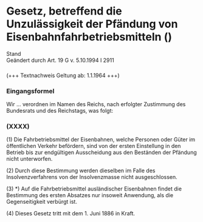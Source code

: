 Gesetz, betreffend die Unzulässigkeit der Pfändung von Eisenbahnfahrbetriebsmitteln ()
======================================================================================

Stand  
Geändert durch Art. 19 G v. 5.10.1994 I 2911

### 

(+++ Textnachweis Geltung ab: 1.1.1964 +++)

### Eingangsformel

Wir ...
verordnen im Namen des Reichs, nach erfolgter Zustimmung des Bundesrats und des Reichstags, was folgt:

### (XXXX)

(1) Die Fahrbetriebsmittel der Eisenbahnen, welche Personen oder Güter im öffentlichen Verkehr befördern, sind von der ersten Einstellung in den Betrieb bis zur endgültigen Ausscheidung aus den Beständen der Pfändung nicht unterworfen.

(2) Durch diese Bestimmung werden dieselben im Falle des Insolvenzverfahrens von der Insolvenzmasse nicht ausgeschlossen.

(3) \*) Auf die Fahrbetriebsmittel ausländischer Eisenbahnen findet die Bestimmung des ersten Absatzes nur insoweit Anwendung, als die Gegenseitigkeit verbürgt ist.

(4) Dieses Gesetz tritt mit dem 1. Juni 1886 in Kraft.
